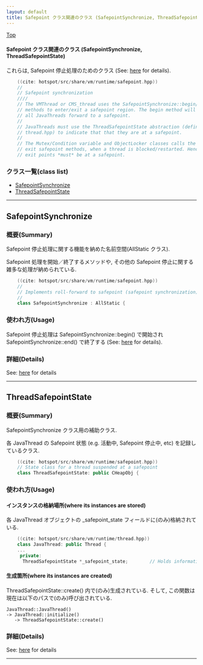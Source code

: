 ```yaml
---
layout: default
title: Safepoint クラス関連のクラス (SafepointSynchronize, ThreadSafepointState)
---
```

[Top](../index.html)

#### Safepoint クラス関連のクラス (SafepointSynchronize, ThreadSafepointState)

これらは, Safepoint 停止処理のためのクラス (See: [here](no7882dWU.html) for details).


```cpp
    ((cite: hotspot/src/share/vm/runtime/safepoint.hpp))
    //
    // Safepoint synchronization
    ////
    // The VMThread or CMS_thread uses the SafepointSynchronize::begin/end
    // methods to enter/exit a safepoint region. The begin method will roll
    // all JavaThreads forward to a safepoint.
    //
    // JavaThreads must use the ThreadSafepointState abstraction (defined in
    // thread.hpp) to indicate that that they are at a safepoint.
    //
    // The Mutex/Condition variable and ObjectLocker classes calls the enter/
    // exit safepoint methods, when a thread is blocked/restarted. Hence, all mutex exter/
    // exit points *must* be at a safepoint.
```


### クラス一覧(class list)

  * [SafepointSynchronize](#nopKQpxDmg)
  * [ThreadSafepointState](#noFycv8QiE)


---
## <a name="nopKQpxDmg" id="nopKQpxDmg">SafepointSynchronize</a>

### 概要(Summary)
Safepoint 停止処理に関する機能を納めた名前空間(AllStatic クラス).

Safepoint 処理を開始／終了するメソッドや, その他の Safepoint 停止に関する雑多な処理が納められている.


```cpp
    ((cite: hotspot/src/share/vm/runtime/safepoint.hpp))
    //
    // Implements roll-forward to safepoint (safepoint synchronization)
    //
    class SafepointSynchronize : AllStatic {
```

### 使われ方(Usage)
Safepoint 停止処理は SafepointSynchronize::begin() で開始され SafepointSynchronize::end() で終了する 
(See: [here](no7882dWU.html) for details).




### 詳細(Details)
See: [here](../doxygen/classSafepointSynchronize.html) for details

---
## <a name="noFycv8QiE" id="noFycv8QiE">ThreadSafepointState</a>

### 概要(Summary)
SafepointSynchronize クラス用の補助クラス.

各 JavaThread の Safepoint 状態 (e.g. 活動中, Safepoint 停止中, etc) を記録しているクラス.


```cpp
    ((cite: hotspot/src/share/vm/runtime/safepoint.hpp))
    // State class for a thread suspended at a safepoint
    class ThreadSafepointState: public CHeapObj {
```

### 使われ方(Usage)
#### インスタンスの格納場所(where its instances are stored)
各 JavaThread オブジェクトの _safepoint_state フィールドに(のみ)格納されている.


```cpp
    ((cite: hotspot/src/share/vm/runtime/thread.hpp))
    class JavaThread: public Thread {
    ...
     private:
      ThreadSafepointState *_safepoint_state;        // Holds information about a thread during a safepoint
```

#### 生成箇所(where its instances are created)
ThreadSafepointState::create() 内で(のみ)生成されている.
そして, この関数は現在は以下のパスで(のみ)呼び出されている.

```
JavaThread::JavaThread()
-> JavaThread::initialize()
   -> ThreadSafepointState::create()
```




### 詳細(Details)
See: [here](../doxygen/classThreadSafepointState.html) for details

---
